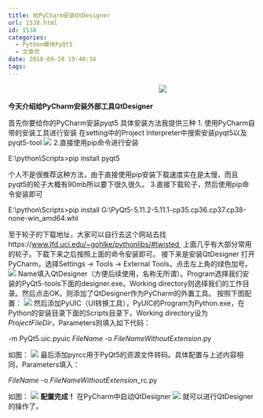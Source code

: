 ```yaml
---
title: 给PyCharm安装QtDesigner
url: 1538.html
id: 1538
categories:
  - Python模块PyQt5
  - 文章页
date: 2018-09-28 19:40:34
tags:
---
```


                                                                              ![](http://47.100.4.8/wp-content/uploads/2018/09/QQ图片20180928191520.png)

**今天介绍给PyCharm安装外部工具QtDesigner**

首先你要给你的PyCharm安装pyqt5 具体安装方法我提供三种 1\. 使用PyCharm自带的安装工具进行安装 在setting中的Project Interpreter中搜索安装pyqt5以及pyqt5-tool ![](http://47.100.4.8/wp-content/uploads/2018/09/QQ图片20180928192246.png) 2.直接使用pip命令进行安装

E:\\python\\Scripts>pip install pyqt5

个人不是很推荐这种方法，由于直接使用pip安装下载速度实在是太慢，而且pyqt5的轮子大概有90mb所以要下很久很久。 3.直接下载轮子，然后使用pip命令安装即可

E:\\python\\Scripts>pip install G:\\PyQt5-5.11.2-5.11.1-cp35.cp36.cp37.cp38-none-win_amd64.whl

至于轮子的下载地址，大家可以自行去这个网站去找https://www.lfd.uci.edu/~gohlke/pythonlibs/#twisted  上面几乎有大部分常用的轮子。下载下来之后按照上面的命令安装即可。 接下来是安装QtDesigner 打开PyCharm，选择Settings -> Tools -> External Tools，点击左上角的绿色加号。 ![](http://47.100.4.8/wp-content/uploads/2018/09/QQ图片20180928193120.png) Name填入QtDesigner（方便后续使用，名称无所谓）。Program选择我们安装的PyQt5-tools下面的designer.exe。Working directory则选择我们的工作目录。然后点击OK，则添加了QtDesigner作为PyCharm的外置工具。 按照下图配置： ![](http://47.100.4.8/wp-content/uploads/2018/09/QQ图片20180928193301.png) 然后添加PyUIC（UI转换工具），PyUIC的Program为Python.exe，在Python的安装目录下面的Scripts目录下，Working directory设为$ProjectFileDir$，Parameters则填入如下代码：

-m PyQt5.uic.pyuic  $FileName$ -o $FileNameWithoutExtension$.py

如图： ![](http://47.100.4.8/wp-content/uploads/2018/09/QQ图片20180928193451.png) 最后添加pyrcc用于PyQt5的资源文件转码。具体配置与上述内容相同，Parameters填入：

$FileName$ -o $FileNameWithoutExtension$_rc.py

如图： ![](http://47.100.4.8/wp-content/uploads/2018/09/QQ图片20180928193736.png) **配置完成！** 在PyCharm中启动QtDesigner ![](http://47.100.4.8/wp-content/uploads/2018/09/QQ图片20180928193837.png) 就可以进行QtDesigner的操作了。
